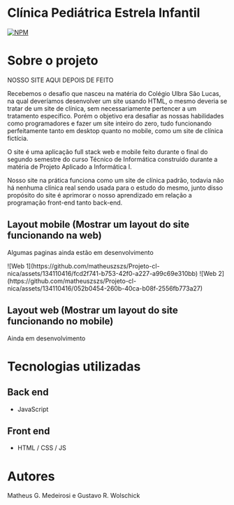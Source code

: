 # Clínica Pediátrica Estrela Infantil 
[![NPM](https://img.shields.io/npm/l/react)](https://github.com/matheuszszs/matheuszszs/blob/main/LICENSE) 

# Sobre o projeto

NOSSO SITE AQUI DEPOIS DE FEITO

Recebemos o desafio que nasceu na matéria do Colégio Ulbra São Lucas, na qual deveríamos desenvolver um site usando HTML, o mesmo deveria se tratar de um site de clínica, sem necessariamente pertencer a um tratamento específico. Porém o objetivo era desafiar as nossas habilidades como programadores e fazer um site inteiro do zero, tudo funcionando perfeitamente tanto em desktop quanto no mobile, como um site de clínica fictícia.

O site é uma aplicação full stack web e mobile feito durante o final do segundo semestre do curso Técnico de Informática construído durante a matéria de Projeto Aplicado a Informática I. 

Nosso site na prática funciona como um site de clínica padrão, todavia não há nenhuma clínica real sendo usada para o estudo do mesmo, junto disso propósito do site é aprimorar o nosso aprendizado em relação a programação front-end tanto back-end.

## Layout mobile (Mostrar um layout do site funcionando na web)

Algumas paginas ainda estão em desenvolvimento 

<div>
![Web 1](https://github.com/matheuszszs/Projeto-cl-nica/assets/134110416/fcd2f741-b753-42f0-a227-a99c69e310bb) 
  ![Web 2](https://github.com/matheuszszs/Projeto-cl-nica/assets/134110416/052b0454-260b-40ca-b08f-2556fb773a27)
</div>

## Layout web (Mostrar um layout do site funcionando no mobile)

Ainda em desenvolvimento

# Tecnologias utilizadas
## Back end
- JavaScript

## Front end
- HTML / CSS / JS

# Autores

Matheus G. Medeirosi e Gustavo R. Wolschick
